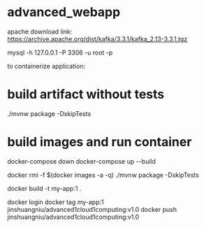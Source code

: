 # advanced_webapp

apache download link: https://archive.apache.org/dist/kafka/3.3.1/kafka_2.13-3.3.1.tgz

mysql -h 127.0.0.1 -P 3306 -u root -p

to containerize application:

# build artifact without tests

./mvnw package -DskipTests 

# build images and run container 
docker-compose down
docker-compose up --build

docker rmi -f $(docker images -a -q)
./mvnw package -DskipTests

docker build -t my-app:1 .

docker login
docker tag my-app:1 jinshuangniu/advanced1cloud1computing:v1.0
docker push jinshuangniu/advanced1cloud1computing:v1.0



